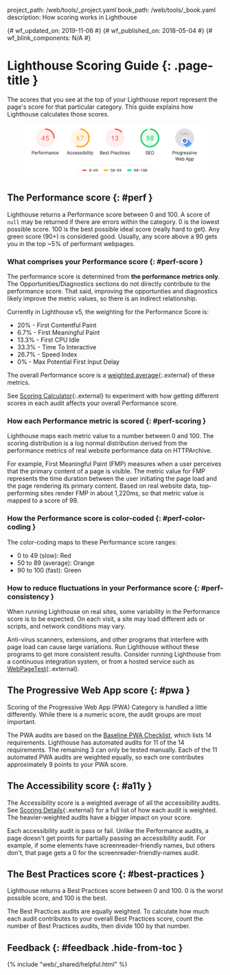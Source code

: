 project_path: /web/tools/_project.yaml
book_path: /web/tools/_book.yaml
description: How scoring works in Lighthouse

{# wf_updated_on: 2019-11-06 #}
{# wf_published_on: 2018-05-04 #}
{# wf_blink_components: N/A #}

[details]: https://docs.google.com/spreadsheets/d/1up5rxd4EMCoMaxH8cppcK1x76n6HLx0e7jxb0e0FXvc/edit#gid=0
[calculator]: https://docs.google.com/spreadsheets/d/1up5rxd4EMCoMaxH8cppcK1x76n6HLx0e7jxb0e0FXvc/edit#gid=283330180
[WikiHow]: https://www.wikihow.com/Calculate-Weighted-Average#Weighted_Averages_without_Percentages_sub

# Lighthouse Scoring Guide {: .page-title }

The scores that you see at the top of your Lighthouse report represent the page's score for
that particular category. This guide explains how Lighthouse calculates those scores.

<figure>
  <img src="images/v5-ui.png" alt="The scores that you see above Progressive
            Web App, Performance, Accessibility, Best Practices, and SEO at the top of your
            Lighthouse report represent your score for that category."/>
</figure>

## The Performance score {: #perf }

Lighthouse returns a Performance score between 0 and 100. A score of `null` may be returned if there are errors within the category. 0 is the lowest possible score. 100 is the best possible ideal score (really hard to get). Any green score (90+) is considered good. Usually, any score above a 90 gets you in the top ~5% of performant webpages.

[bug]: https://github.com/GoogleChrome/lighthouse/issues/new

### What comprises your Performance score {: #perf-score }

The performance score is determined from **the performance metrics only**. The Opportunities/Diagnostics sections do not directly contribute to the performance score. That said, improving the opportunties and diagnostics likely improve the metric values, so there is an indirect relationship.

Currently in Lighthouse v5, the weighting for the Performance Score is:

* 20% - First Contentful Paint
* 6.7% - First Meaningful Paint
* 13.3% - First CPU Idle
* 33.3% - Time To Interactive
* 26.7% - Speed Index
* 0% - Max Potential First Input Delay

The overall Performance score is a [weighted average][WikiHow]{:.external} of these metrics.

See [Scoring Calculator][calculator]{:.external} to experiment with how getting different scores
in each audit affects your overall Performance score.

[FMP]: /web/tools/lighthouse/audits/first-meaningful-paint
[FI]: /web/tools/lighthouse/audits/first-interactive
[CI]: /web/tools/lighthouse/audits/consistently-interactive
[PSI]: /web/tools/lighthouse/audits/perceptual-speed-index
[EIL]: /web/tools/lighthouse/audits/estimated-input-latency

### How each Performance metric is scored {: #perf-scoring }

Lighthouse maps each metric value to a number between 0 and 100. The scoring distribution is
a log normal distribution derived from the performance metrics of real website performance
data on HTTPArchive.

For example, First Meaningful Paint (FMP) measures when a user perceives that the
primary content of a page is visible. The metric value for FMP represents the time duration between
the user initiating the page load and the page rendering its primary content. Based on real
website data, top-performing sites render FMP in about 1,220ms, so that metric value is mapped to
a score of 99.


### How the Performance score is color-coded {: #perf-color-coding }

The color-coding maps to these Performance score ranges:

* 0 to 49 (slow): Red
* 50 to 89 (average): Orange
* 90 to 100 (fast): Green

### How to reduce fluctuations in your Performance score {: #perf-consistency }

When running Lighthouse on real sites, some variability in the Performance score is to be
expected. On each visit, a site may load different ads or scripts, and network conditions may
vary.

Anti-virus scanners, extensions, and other programs that interfere with page load can cause
large variations. Run Lighthouse without these programs to get more consistent results. Consider
running Lighthouse from a continuous integration system, or from a hosted service such as
[WebPageTest](https://webpagetest.org/easy){:.external}.

## The Progressive Web App score {: #pwa }

Scoring of the Progressive Web App (PWA) Category is handled a little differently. While there is a numeric score, the audit groups are most important.

The PWA audits are based on the [Baseline PWA Checklist][checklist],
which lists 14 requirements. Lighthouse has automated audits for 11 of the 14 requirements. The
remaining 3 can only be tested manually. Each of the 11 automated PWA audits are weighted
equally, so each one contributes approximately 9 points to your PWA score.

[checklist]: /web/progressive-web-apps/checklist#baseline

## The Accessibility score {: #a11y }

The Accessibility score is a weighted average of all the accessibility audits. See [Scoring
Details][details]{:.external} for a full list of how each audit is weighted. The heavier-weighted
audits have a bigger impact on your score.

Each accessibility audit is pass or fail. Unlike the Performance audits, a page doesn't get
points for partially passing an accessibility audit. For example, if some elements have
screenreader-friendly names, but others don't, that page gets a 0 for the
screenreader-friendly-names audit.

## The Best Practices score {: #best-practices }

Lighthouse returns a Best Practices score between 0 and 100. 0 is the worst possible score, and
100 is the best.

The Best Practices audits are equally weighted. To calculate how much each audit contributes
to your overall Best Practices score, count the number of Best Practices audits, then divide
100 by that number.

## Feedback {: #feedback .hide-from-toc }

{% include "web/_shared/helpful.html" %}
